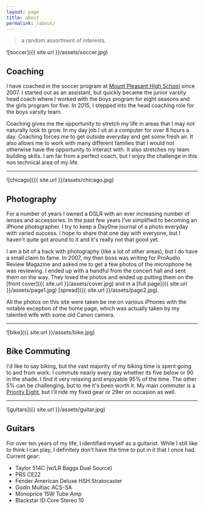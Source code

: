 ```yaml
---
layout: page
title: about
permalink: /about/
---
```


> a random assortment of interests.

![soccer]({{ site.url }}/assets/soccer.jpg)

## Coaching

I have coached in the soccer program at [Mount Pleasant High School](http://mtpleasantschools.net//site/Default.aspx?PageID=1723) 
since 2007. I started out as an assistant, but quickly became the junior varsity head coach where
I worked with the boys program for eight seasons and the girls program for five.
In 2015, I stepped into the head coaching role for the boys varsity team.

Coaching gives me the opportunity to stretch my life in areas that I may not naturally
look to grow. In my day job I sit at a computer for over 8 hours a day. Coaching
forces me to get outside everyday and get some fresh air. It also allows me to work with 
many different families that I would not otherwise have the opportunity to
interact with. It also stretches my team building skills. I am far from a perfect
coach, but I enjoy the challenge in this non technical area of my life.

---

![chicago]({{ site.url }}/assets/chicago.jpg)

## Photography

For a number of years I owned a DSLR with an ever increasing number of lenses and
accessories. In the past few years I've simplified to becoming an iPhone photographer. I try to keep a DayOne journal of a photo
everyday with varied success. I hope to share that one day with everyone, but I
haven't quite got around to it and it's really not that good yet.

I am a bit of a hack with photography (like a lot of other areas), but I do have a small claim to
fame. In 2007, my then boss was writing for ProAudio Review Magazine and asked
me to get a few photos of the microphone he was reviewing. I ended up with a
handful from the concert hall and sent them on the way. They loved the photos
and ended up putting them on the [front cover]({{ site.url }}/assets/cover.jpg)
and in a [full page]({{ site.url }}/assets/page1.jpg)
[spread]({{ site.url }}/assets/page2.jpg).

All the photos on this site were taken be me on various iPhones
with the notable exception of the home page, which was actually taken by my talented
wife with some old Canon camera.

---

![bike]({{ site.url }}/assets/bike.jpg)

## Bike Commuting

I'd like to say biking, but the vast majority of my biking time is spent going to
and from work. I commute nearly every day whether its five below or 90 in the shade.
I find it very relaxing and enjoyable 95% of the time. The other 5% can be challenging, but to me it's been worth it. My main commuter is a [Priority Eight](https://www.prioritybicycles.com/products/theeight), but I'll ride
my fixed gear or 29er on occasion as well.

---

![guitars]({{ site.url }}/assets/guitar.jpg)

## Guitars

For over ten years of my life, I identified myself as a guitarist. While I still
like to think I can play, I definitely don't have the time to put in it that I
once had. Current gear:
* Taylor 514C (w/LR Baggs Dual Source)
* PRS CE22
* Fender American Deluxe HSH Stratocaster
* Godin Multiac ACS-SA
* Monoprice 15W Tube Amp
* Blackstar ID:Core Stereo 10
